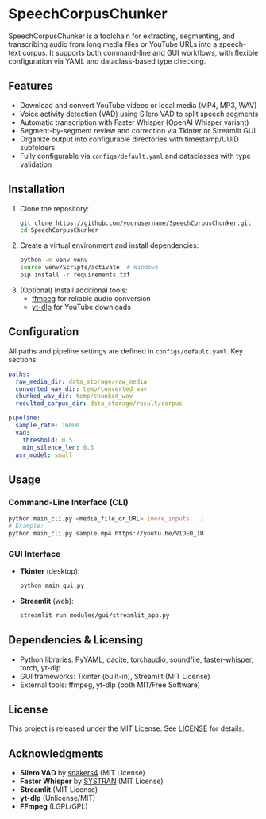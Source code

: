 # SpeechCorpusChunker
SpeechCorpusChunker is a toolchain for extracting, segmenting, and transcribing audio from long media files or YouTube URLs into a speech-text corpus. It supports both command-line and GUI workflows, with flexible configuration via YAML and dataclass-based type checking.

## Features
- Download and convert YouTube videos or local media (MP4, MP3, WAV)
- Voice activity detection (VAD) using Silero VAD to split speech segments
- Automatic transcription with Faster Whisper (OpenAI Whisper variant)
- Segment-by-segment review and correction via Tkinter or Streamlit GUI
- Organize output into configurable directories with timestamp/UUID subfolders
- Fully configurable via `configs/default.yaml` and dataclasses with type validation

## Installation
1. Clone the repository:
   ```bash
   git clone https://github.com/yourusername/SpeechCorpusChunker.git
   cd SpeechCorpusChunker
   ```
2. Create a virtual environment and install dependencies:
   ```bash
   python -m venv venv
   source venv/Scripts/activate  # Windows
   pip install -r requirements.txt
   ```
3. (Optional) Install additional tools:
   - [ffmpeg](https://ffmpeg.org/) for reliable audio conversion
   - [yt-dlp](https://github.com/yt-dlp/yt-dlp) for YouTube downloads

## Configuration
All paths and pipeline settings are defined in `configs/default.yaml`. Key sections:
```yaml
paths:
  raw_media_dir: data_storage/raw_media
  converted_wav_dir: temp/converted_wav
  chunked_wav_dir: temp/chunked_wav
  resulted_corpus_dir: data_storage/result/corpus

pipeline:
  sample_rate: 16000
  vad:
    threshold: 0.5
    min_silence_len: 0.3
  asr_model: small
```

## Usage

### Command-Line Interface (CLI)
```bash
python main_cli.py <media_file_or_URL> [more_inputs...]
# Example:
python main_cli.py sample.mp4 https://youtu.be/VIDEO_ID
```

### GUI Interface
- **Tkinter** (desktop):
  ```bash
  python main_gui.py
  ```
- **Streamlit** (web):
  ```bash
  streamlit run modules/gui/streamlit_app.py
  ```

## Dependencies & Licensing
- Python libraries: PyYAML, dacite, torchaudio, soundfile, faster-whisper, torch, yt-dlp
- GUI frameworks: Tkinter (built-in), Streamlit (MIT License)
- External tools: ffmpeg, yt-dlp (both MIT/Free Software)

## License
This project is released under the MIT License. See [LICENSE](LICENSE) for details.

## Acknowledgments
- **Silero VAD** by [snakers4](https://github.com/snakers4/silero-vad) (MIT License)
- **Faster Whisper** by [SYSTRAN](https://github.com/guillaumekln/faster-whisper) (MIT License)
- **Streamlit** (MIT License)
- **yt-dlp** (Unlicense/MIT)
- **FFmpeg** (LGPL/GPL)
